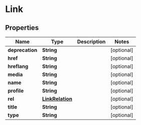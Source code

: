 # Link

## Properties
Name | Type | Description | Notes
------------ | ------------- | ------------- | -------------
**deprecation** | **String** |  |  [optional]
**href** | **String** |  |  [optional]
**hreflang** | **String** |  |  [optional]
**media** | **String** |  |  [optional]
**name** | **String** |  |  [optional]
**profile** | **String** |  |  [optional]
**rel** | [**LinkRelation**](LinkRelation.md) |  |  [optional]
**title** | **String** |  |  [optional]
**type** | **String** |  |  [optional]
